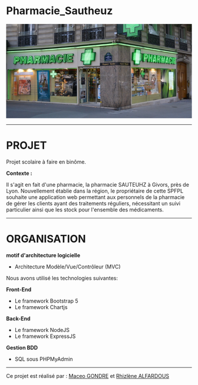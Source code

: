
# Pharmacie_Sautheuz
<div height="150" align="center">
    <img src="public/images/pharmacie.png" />
</div>


------------------------------------------------------------------------------------------------------------
# PROJET

Projet scolaire à faire en binôme.

__Contexte :__

Il s'agit en fait d'une pharmacie, la pharmacie SAUTEUHZ à Givors, près de Lyon. Nouvellement établie
dans la région, le propriétaire de cette SPFPL souhaite une application web permettant aux personnels de la pharmacie de gérer les clients ayant des traitements réguliers, nécessitant un suivi particulier ainsi que les stock pour l'ensemble des médicaments.

------------------------------------------------------------------------------------------------------------


# ORGANISATION

__motif d'architecture logicielle__
+ Architecture Modèle/Vue/Contrôleur (MVC)

Nous avons utilisé les technologies suivantes:

__Front-End__
+ Le framework Bootstrap 5
+ Le framework Chartjs

__Back-End__
+ Le framework NodeJS
+ Le framework ExpressJS

__Gestion BDD__
+ SQL sous PHPMyAdmin

------------------------------------------------------------------------------------------------------------


Ce projet est réalisé par : [Maceo GONDRE](https://github.com/Maceoggit) et [Rhizlène ALFARDOUS](https://github.com/Rhizlene)


